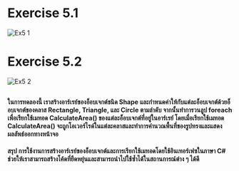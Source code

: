 # Exercise 5.1
![Ex5 1](https://github.com/65030179179Pattarapon/03376836-OOP-2566-Lab-12/assets/144198506/dac212df-09cf-468d-a9ec-5d9e78c4db0e)

# Exercise 5.2
![Ex5 2](https://github.com/65030179179Pattarapon/03376836-OOP-2566-Lab-12/assets/144198506/3ecd6daa-ae18-49fd-b60b-e920c39f609f)

##
#### ในการทดลองนี้ เราสร้างอาร์เรย์ของอ็อบเจกต์ชนิด Shape และกำหนดค่าให้กับแต่ละอ็อบเจกต์ด้วยอ็อบเจกต์ของคลาส Rectangle, Triangle, และ Circle ตามลำดับ จากนั้นทำการวนลูป foreach เพื่อเรียกใช้เมทอด CalculateArea() ของแต่ละอ็อบเจกต์ที่อยู่ในอาร์เรย์ โดยเมื่อเรียกใช้เมทอด CalculateArea() จะถูกโอเวอร์ไรด์ในแต่ละคลาสและทำการคำนวณพื้นที่ของรูปทรงและแสดงผลลัพธ์ออกทางหน้าจอ

#### สรุป การใช้งานการสร้างอาร์เรย์ของอ็อบเจกต์และการเรียกใช้เมทอดโดยใช้อินเทอร์เฟซในภาษา C# ช่วยให้เราสามารถสร้างโค้ดที่ยืดหยุ่นและสามารถนำไปใช้ซ้ำได้ในสถานการณ์ต่าง ๆ ได้ดี





